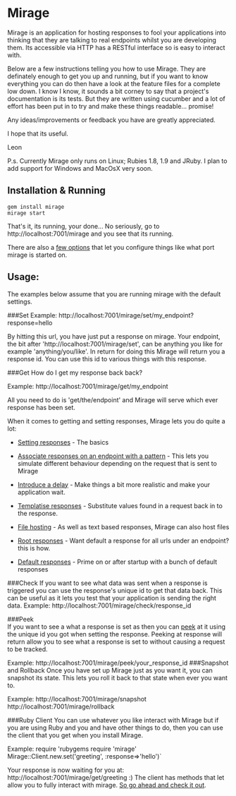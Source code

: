 Mirage
======
Mirage is an application for hosting responses to fool your applications into thinking that they are talking to real endpoints whilst you are developing them. 
Its accessible via HTTP has a RESTful interface so is easy to interact with.  

Below are a few instructions telling you how to use Mirage. They are definately enough to get you up and running, but if you want to know everything you 
can do then have a look at the feature files for a complete low down. I know I know, it sounds a bit corney to say that a project's documentation is its tests. But they are written using
cucumber and a lot of effort has been put in to try and make these things readable... promise!  

Any ideas/improvements or feedback you have are greatly appreciated.

I hope that its useful. 

Leon

P.s. Currently Mirage only runs on Linux; Rubies 1.8, 1.9 and JRuby. I plan to add support for Windows and MacOsX very soon.

Installation & Running
----------------------

`gem install mirage`  
`mirage start`  
    
That's it, its running, your done... No seriously, go to http://localhost:7001/mirage and you see that its running.

There are also a [few options](https://github.com/lashd/mirage/blob/master/features/command_line_iterface.feature) that let you configure things like what port mirage is started on.

Usage:
------
The examples below assume that you are running mirage with the default settings.

###Set
Example:
    http://localhost:7001/mirage/set/my_endpoint?response=hello  

By hitting this url, you have just put a response on mirage. Your endpoint, the bit after 'http://localhost:7001/mirage/set', can be anything you like for example 'anything/you/like'. In return for
  doing this Mirage will return you a response id. You can use this id to various things with this response.

###Get
How do I get my response back back?

Example:
    http://localhost:7001/mirage/get/my_endpoint  
  
All you need to do is 'get/the/endpoint' and Mirage will serve which ever response has been set.  

When it comes to getting and setting responses, Mirage lets you do quite a lot:
  
 * [Setting responses](https://github.com/lashd/mirage/blob/master/features/setting_responses.feature) - The basics

 * [Associate responses on an endpoint with a pattern](https://github.com/lashd/mirage/blob/master/features/setting_responses_with_pattern_matching.feature) - This lets you simulate different behaviour depending on the request that is sent to Mirage
 
 * [Introduce a delay](https://github.com/lashd/mirage/blob/master/features/setting_responses_with_a_delay.feature) - Make things a bit more realistic and make your application wait.
   
 * [Templatise responses](https://github.com/lashd/mirage/blob/master/features/response_templates.feature) - Substitute values found in a request back in to the response.
  
 * [File hosting](https://github.com/lashd/mirage/blob/master/features/file_hosting.feature) - As well as text based responses, Mirage can also host files
 
 * [Root responses](https://github.com/lashd/mirage/blob/master/features/root_responses.feature) - Want default a response for all urls under an endpoint? this is how.
 
 * [Default responses](https://github.com/lashd/mirage/blob/master/features/default_responses.feature) - Prime on or after startup with a bunch of default responses  
     
 
###Check
If you want to see what data was sent when a response is triggered you can use the response's unique id to get that data back. This can be useful as it lets you test that your application is sending the right data.
Example:
    http://localhost:7001/mirage/check/response_id

###Peek  
If you want to see a what a response is set as then you can [peek](https://github.com/lashd/mirage/blob/master/features/peeking_at_response.feature) at it using the unique id you got when setting the response.
Peeking at response will return allow you to see what a response is set to without causing a request to be tracked.

Example:
    http://localhost:7001/mirage/peek/your_response_id
###Snapshot and Rollback
Once you have set up Mirage just as you want it, you can snapshot its state. This lets you roll it back to that state when ever you want to.

Example:
    http://localhost:7001/mirage/snapshot
    http://localhost:7001/mirage/rollback  

###Ruby Client
You can use whatever you like interact with Mirage but if you are using Ruby and you and have other things to do, then you can use 
the client that you get when you install Mirage.
  
Example:
    require 'rubygems
    require 'mirage'
    Mirage::Client.new.set('greeting', :response=>'hello')` 

Your response is now waiting for you at: http://localhost:7001/mirage/get/greeting :)
The client has methods that let allow you to fully interact with mirage. [So go ahead and check it out](https://github.com/lashd/mirage/tree/master/features/client).  

